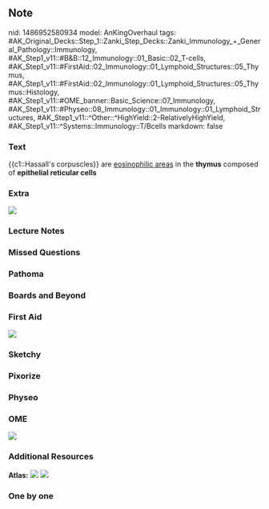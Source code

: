 ## Note
nid: 1486952580934
model: AnKingOverhaul
tags: #AK_Original_Decks::Step_1::Zanki_Step_Decks::Zanki_Immunology_+_General_Pathology::Immunology, #AK_Step1_v11::#B&B::12_Immunology::01_Basic::02_T-cells, #AK_Step1_v11::#FirstAid::02_Immunology::01_Lymphoid_Structures::05_Thymus, #AK_Step1_v11::#FirstAid::02_Immunology::01_Lymphoid_Structures::05_Thymus::Histology, #AK_Step1_v11::#OME_banner::Basic_Science::07_Immunology, #AK_Step1_v11::#Physeo::08_Immunology::01_Immunology::01_Lymphoid_Structures, #AK_Step1_v11::^Other::^HighYield::2-RelativelyHighYield, #AK_Step1_v11::^Systems::Immunology::T/Bcells
markdown: false

### Text
<div>
  {{c1::Hassall's corpuscles}} are <u>eosinophilic areas</u> in the
  <b>thymus</b> composed of <b>epithelial reticular cells</b>
</div>

### Extra
<img src="paste-13610751361317.jpg">

### Lecture Notes


### Missed Questions


### Pathoma


### Boards and Beyond


### First Aid
<img src="tmpFA7GcE.png">

### Sketchy


### Pixorize


### Physeo


### OME
<div class="ome-widget">
  <a href=
  "https://onlinemeded.org/spa/immunology?ref=anki"><img src=
  "_OME_AnkiFlashcards_Topic_6.png"></a>
</div>

### Additional Resources
<b>Atlas:</b> <img src="tmp1qERvf.png"> <img src="tmpXohohF.png">

### One by one

